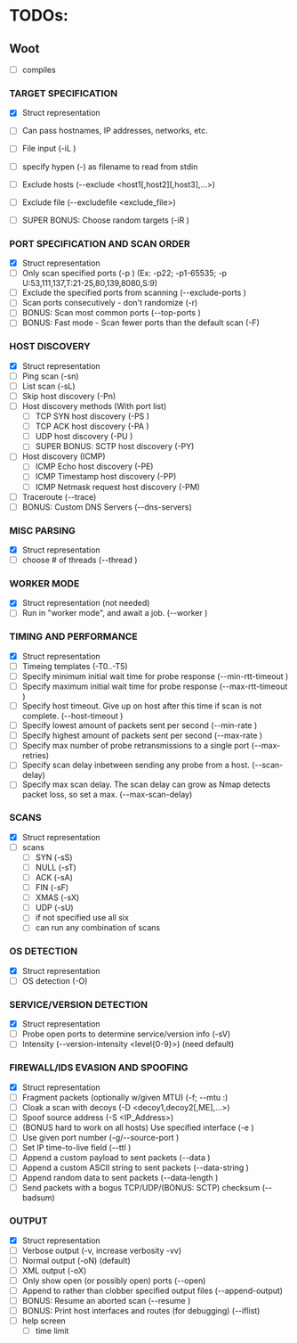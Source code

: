 # TODOs:

## Woot 
 - [ ] compiles


### TARGET SPECIFICATION
 - [x] Struct representation
 - [ ] Can pass hostnames, IP addresses, networks, etc.
 - [ ] File input (-iL <filename>)
  - [ ] specify hypen (-) as filename to read from stdin

 - [ ] Exclude hosts (--exclude <host1\[,host2]\[,host3],...>)
 - [ ] Exclude file (--excludefile <exclude_file>)
 - [ ] SUPER BONUS: Choose random targets (-iR <num hosts>)

### PORT SPECIFICATION AND SCAN ORDER
 - [x] Struct representation
 - [ ] Only scan specified ports (-p <port ranges>) (Ex: -p22; -p1-65535; -p U:53,111,137,T:21-25,80,139,8080,S:9)
 - [ ] Exclude the specified ports from scanning (--exclude-ports <port ranges>)
 - [ ] Scan ports consecutively - don't randomize (-r)
 - [ ] BONUS: Scan <number> most common ports (--top-ports <number>)
 - [ ] BONUS: Fast mode - Scan fewer ports than the default scan (-F)

### HOST DISCOVERY
 - [x] Struct representation
 - [ ] Ping scan (-sn)
 - [ ] List scan (-sL)
 - [ ] Skip host discovery (-Pn)
 - [ ] Host discovery methods (With port list)
 	- [ ] TCP SYN host discovery (-PS <portlist>)
 	- [ ] TCP ACK host discovery (-PA <portlist>)
 	- [ ] UDP host discovery (-PU <portlist>)
 	- [ ] SUPER BONUS: SCTP host discovery (-PY)
 - [ ] Host discovery (ICMP)
 	- [ ] ICMP Echo host discovery (-PE)
 	- [ ] ICMP Timestamp host discovery (-PP)
 	- [ ] ICMP Netmask request host discovery (-PM)
 - [ ] Traceroute (--trace)
 - [ ] BONUS: Custom DNS Servers (--dns-servers)

### MISC PARSING
 - [x] Struct representation
 - [ ] choose # of threads (--thread <num>)

### WORKER MODE
 - [x] Struct representation (not needed)
 - [ ] Run in "worker mode", and await a job. (--worker <port>)

###  TIMING AND PERFORMANCE
 - [x] Struct representation
 - [ ] Timeing templates (-T0..-T5)
 - [ ] Specify minimum initial wait time for probe response (--min-rtt-timeout <time>)
 - [ ] Specify maximum initial wait time for probe response (--max-rtt-timeout <time>)
 - [ ] Specify host timeout. Give up on host after this time if scan is not complete. (--host-timeout <time>)
 - [ ] Specify lowest amount of packets sent per second (--min-rate <packet amount>)
 - [ ] Specify highest amount of packets sent per second (--max-rate <packet amount>)
 - [ ] Specify max number of probe retransmissions to a single port (--max-retries)
 - [ ] Specify scan delay inbetween sending any probe from a host. (--scan-delay)
 - [ ] Specify max scan delay. The scan delay can grow as Nmap detects packet loss, so set a max. (--max-scan-delay)

### SCANS
 - [x] Struct representation
 - [ ] scans
	- [ ] SYN (-sS)
	- [ ] NULL (-sT)
	- [ ] ACK (-sA)
	- [ ] FIN (-sF)
	- [ ] XMAS (-sX)
	- [ ] UDP (-sU)
	- [ ] if not specified use all six
	- [ ] can run any combination of scans

### OS DETECTION
 - [x] Struct representation
 - [ ] OS detection (-O)

### SERVICE/VERSION DETECTION
 - [x] Struct representation
 - [ ] Probe open ports to determine service/version info (-sV)
 - [ ] Intensity (--version-intensity <level{0-9}>) (need default)

### FIREWALL/IDS EVASION AND SPOOFING
 - [x] Struct representation
 - [ ] Fragment packets (optionally w/given MTU) (-f; --mtu <val>:)
 - [ ] Cloak a scan with decoys (-D <decoy1,decoy2\[,ME],...>)
 - [ ] Spoof source address (-S <IP_Address>)
 - [ ] (BONUS hard to work on all hosts) Use specified interface (-e <iface>)
 - [ ] Use given port number (-g/--source-port <portnum>)
 - [ ] Set IP time-to-live field (--ttl <val>)
 - [ ] Append a custom payload to sent packets (--data <hex string>)
 - [ ] Append a custom ASCII string to sent packets (--data-string <string>)
 - [ ] Append random data to sent packets (--data-length <num>)
 - [ ] Send packets with a bogus TCP/UDP/(BONUS: SCTP) checksum (--badsum)

### OUTPUT
 - [x] Struct representation
 - [ ] Verbose output (-v, increase verbosity -vv)
 - [ ] Normal output (-oN) (default)
 - [ ] XML output (-oX)
 - [ ] Only show open (or possibly open) ports (--open)
 - [ ] Append to rather than clobber specified output files (--append-output)
 - [ ] BONUS: Resume an aborted scan (--resume <filename>)
 - [ ] BONUS: Print host interfaces and routes (for debugging) (--iflist)
 - [ ] help screen
	- [ ] time limit
